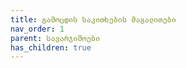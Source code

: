 ```yaml
---
title: გამოცდის საკითხების მაგალითები
nav_order: 1
parent: სავარჯიშოები
has_children: true
---
```


